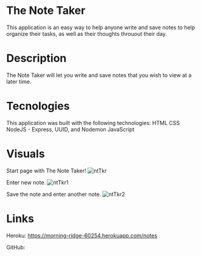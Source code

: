 # The Note Taker
This application is an easy way to help anyone write and save notes to help organize their tasks, as well as their thoughts throuout their day.

# Description
The Note Taker will let you write and save notes that you wish to view at a later time.

# Tecnologies
This application was built with the following technologies:
  HTML
  CSS
  NodeJS - Express, UUID, and Nodemon
  JavaScript
  
# Visuals
Start page with The Note Taker!
![ntTkr](https://user-images.githubusercontent.com/77247419/123185683-759d6700-d464-11eb-9cbc-a4cbba7bbd0d.JPG)

Enter new note.
![ntTkr1](https://user-images.githubusercontent.com/77247419/123185704-85b54680-d464-11eb-908f-b06af18ed352.JPG)

Save the note and enter another note.
![ntTkr2](https://user-images.githubusercontent.com/77247419/123185724-92399f00-d464-11eb-82fc-9941ed4a942c.JPG)

# Links
Heroku: https://morning-ridge-60254.herokuapp.com/notes

GitHub: 


